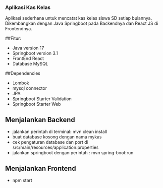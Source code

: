 ### Aplikasi Kas Kelas
Aplikasi sederhana untuk mencatat kas kelas siswa SD setiap bulannya. Dikembangkan dengan Java Springboot pada Backendnya dan React JS di Frontendnya.

##Fitur:
- Java version 17
- Springboot version 3.1
- FrontEnd React
- Database MySQL

##Dependencies
- Lombok
- mysql connector
- JPA
- Springboot Starter Validation
- Springboot Starter Web



## Menjalankan Backend
- jalankan perintah di terminal: mvn clean install
- buat database kosong dengan nama mykas
- cek pengaturan database dan port di src/main/resources/application.properties
- jalankan springboot dengan perintah : mvn spring-boot:run

## Menjalankan Frontend
- npm start


